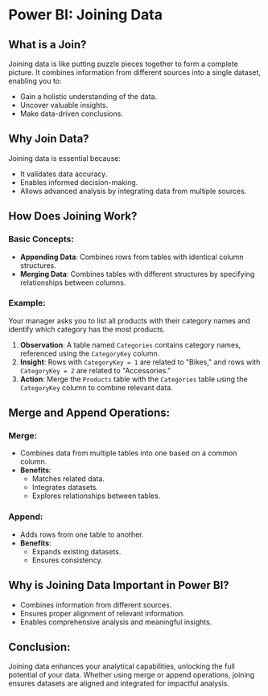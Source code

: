 # Power BI: Joining Data

## What is a Join?
Joining data is like putting puzzle pieces together to form a complete picture. It combines information from different sources into a single dataset, enabling you to:

- Gain a holistic understanding of the data.
- Uncover valuable insights.
- Make data-driven conclusions.

## Why Join Data?
Joining data is essential because:
- It validates data accuracy.
- Enables informed decision-making.
- Allows advanced analysis by integrating data from multiple sources.

## How Does Joining Work?
### Basic Concepts:
- **Appending Data**: Combines rows from tables with identical column structures.
- **Merging Data**: Combines tables with different structures by specifying relationships between columns.

### Example:
Your manager asks you to list all products with their category names and identify which category has the most products.

1. **Observation**: A table named `Categories` contains category names, referenced using the `CategoryKey` column.
2. **Insight**: Rows with `CategoryKey = 1` are related to "Bikes," and rows with `CategoryKey = 2` are related to "Accessories."
3. **Action**: Merge the `Products` table with the `Categories` table using the `CategoryKey` column to combine relevant data.

## Merge and Append Operations:

### Merge:
- Combines data from multiple tables into one based on a common column.
- **Benefits**:
  - Matches related data.
  - Integrates datasets.
  - Explores relationships between tables.

### Append:
- Adds rows from one table to another.
- **Benefits**:
  - Expands existing datasets.
  - Ensures consistency.

## Why is Joining Data Important in Power BI?
- Combines information from different sources.
- Ensures proper alignment of relevant information.
- Enables comprehensive analysis and meaningful insights.

## Conclusion:
Joining data enhances your analytical capabilities, unlocking the full potential of your data. Whether using merge or append operations, joining ensures datasets are aligned and integrated for impactful analysis.
